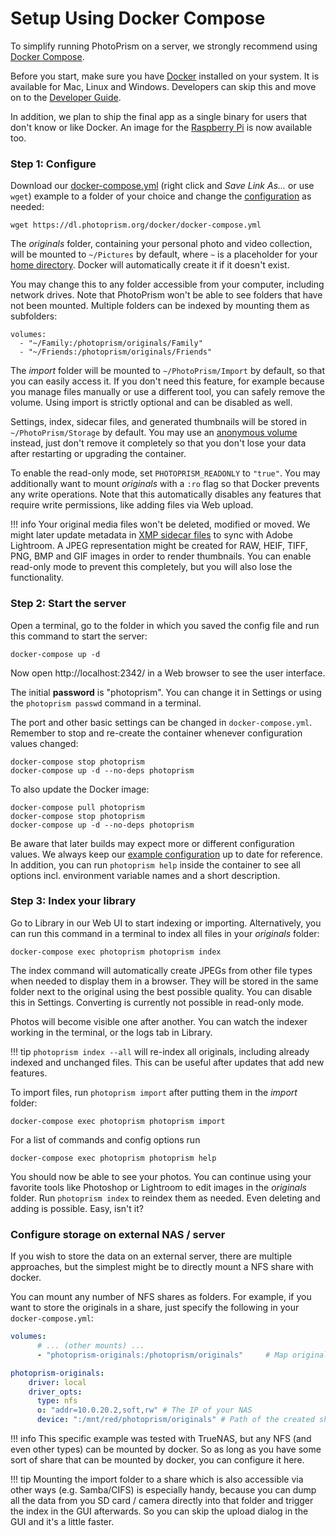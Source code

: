 # Setup Using Docker Compose

To simplify running PhotoPrism on a server, we strongly recommend using [Docker Compose](https://docs.docker.com/compose/).

Before you start, make sure you have [Docker](https://store.docker.com/search?type=edition&offering=community) installed on your system. 
It is available for Mac, Linux and Windows.
Developers can skip this and move on to the [Developer Guide](https://github.com/photoprism/photoprism/wiki).

In addition, we plan to ship the final app as a single binary for users that don't know or like Docker.
An image for the [Raspberry Pi](raspberry-pi.md) is now available too.

### Step 1: Configure ###

Download our [docker-compose.yml](https://dl.photoprism.org/docker/docker-compose.yml) (right click and *Save Link As...* or use `wget`) 
example to a folder of your choice and change the [configuration](config-options.md) as needed:

```
wget https://dl.photoprism.org/docker/docker-compose.yml
```

The *originals* folder, containing your personal photo and video collection, 
will be mounted to `~/Pictures` by default, where `~` is a placeholder for your [home directory](https://en.wikipedia.org/wiki/Home_directory).
Docker will automatically create it if it doesn't exist. 

You may change this to any folder accessible from your computer, including network drives. 
Note that PhotoPrism won't be able to see folders that have not been mounted.
Multiple folders can be indexed by mounting them as subfolders:

```
volumes:
  - "~/Family:/photoprism/originals/Family"
  - "~/Friends:/photoprism/originals/Friends"
``` 

The *import* folder will be mounted to `~/PhotoPrism/Import` by default, so that you can easily access it.
If you don't need this feature, for example because you manage files manually or use a different tool, 
you can safely remove the volume. Using import is strictly optional and can be disabled as well.

Settings, index, sidecar files, and generated thumbnails will be stored in `~/PhotoPrism/Storage` by default. 
You may use an [anonymous volume](https://docs.docker.com/storage/bind-mounts/) instead, just don't remove
it completely so that you don't lose your data after restarting or upgrading the container.

To enable the read-only mode, set `PHOTOPRISM_READONLY` to `"true"`. You may additionally want to 
mount *originals* with a `:ro` flag so that Docker prevents any write operations. Note that this
automatically disables any features that require write permissions, like adding files via Web upload.
    
!!! info
    Your original media files won't be deleted, modified or moved. We might later update metadata in 
    [XMP sidecar files](https://www.adobe.com/products/xmp.html) to
    sync with Adobe Lightroom.
    A JPEG representation might be created for RAW, HEIF, TIFF, PNG, BMP and GIF images in order to render 
    thumbnails. You can enable read-only mode to prevent this completely, but you will also lose the functionality.

### Step 2: Start the server ###

Open a terminal, go to the folder in which you saved the config file and run this command to start the server:

```
docker-compose up -d
```

Now open http://localhost:2342/ in a Web browser to see the user interface.

The initial **password** is "photoprism". You can change it in Settings or using 
the `photoprism passwd` command in a terminal.

The port and other basic settings can be changed in `docker-compose.yml`.
Remember to stop and re-create the container whenever configuration values changed:

```
docker-compose stop photoprism
docker-compose up -d --no-deps photoprism
```

To also update the Docker image:

```
docker-compose pull photoprism
docker-compose stop photoprism
docker-compose up -d --no-deps photoprism
```

Be aware that later builds may expect more or different configuration values.
We always keep our [example configuration](https://dl.photoprism.org/docker/) up to date for reference.
In addition, you can run `photoprism help` inside the container to see all options incl. 
environment variable names and a short description.

### Step 3: Index your library ###

Go to Library in our Web UI to start indexing or importing. Alternatively, you can run this command 
in a terminal to index all files in your *originals* folder:

```
docker-compose exec photoprism photoprism index
```

The index command will automatically create JPEGs from other file types when needed to display them in a browser.
They will be stored in the same folder next to the original using the best possible quality.
You can disable this in Settings. Converting is currently not possible in read-only mode.

Photos will become visible one after another. You can watch the indexer working in the terminal, or the logs tab in Library.

!!! tip
    `photoprism index --all` will re-index all originals, including already indexed and unchanged files. This can be
    useful after updates that add new features.

To import files, run `photoprism import` after putting them in the *import* folder:

```
docker-compose exec photoprism photoprism import
```

For a list of commands and config options run

```
docker-compose exec photoprism photoprism help
```

You should now be able to see your photos. You can continue using your favorite tools like Photoshop or Lightroom
to edit images in the *originals* folder. Run `photoprism index` to reindex them as needed.
Even deleting and adding is possible. Easy, isn't it?


### Configure storage on external NAS / server
If you wish to store the data on an external server, there are multiple approaches, but the simplest might be to directly mount a NFS share with docker.

You can mount any number of NFS shares as folders. For example, if you want to store the originals in a share, just specify the following in your `docker-compose.yml`:

```yaml
volumes:
      # ... (other mounts) ...
      - "photoprism-originals:/photoprism/originals"     # Map originals folder to its own volume.

photoprism-originals:
    driver: local
    driver_opts:
      type: nfs
      o: "addr=10.0.20.2,soft,rw" # The IP of your NAS
      device: ":/mnt/red/photoprism/originals" # Path of the created share on your NAS
```

!!! info 
    This specific example was tested with TrueNAS, but any NFS (and even other types) can be mounted by docker. So as long as you have some sort of share that can be mounted by docker, you can configure it here.

!!! tip 
    Mounting the import folder to a share which is also accessible via other ways (e.g. Samba/CIFS) is especially handy, because you can dump all the data from you SD card / camera directly into that folder and trigger the index in the GUI afterwards. So you can skip the upload dialog in the GUI and it's a little faster.
